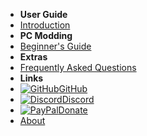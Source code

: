 - **User Guide**
- [Introduction](introduction)
- **PC Modding**
- [Beginner's Guide](pc-guide)
- **Extras**
- [Frequently Asked Questions](faq)
- **Links**
- [![GitHub](https://icongr.am/simple/github.svg?color=808080&size=16)GitHub](https://github.com/burritosoftware/GorillaTag-Modding-Guide)
- [![Discord](https://icongr.am/simple/discord.svg?colored&size=16)Discord](https://discord.gg/b2MhDBAzTv)
- [![PayPal](https://icongr.am/simple/paypal.svg?color=808080&size=16)Donate]()
- [About](about)